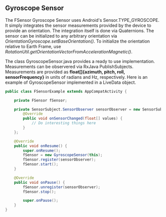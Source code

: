 
## Gyroscope Sensor

The FSensor Gyroscope Sensor uses Android's Sensor.TYPE_GYROSCOPE. It simply integrates the sensor measurements provided by the device to provide an orientation. The integration itself is done via Quaternions. The sensor can be initialized to any arbitrary orientation via *OrientationGyroscope.setBaseOrientation()*. To initialize the orientation relative to Earth Frame, use *RotationUtil.getOrientationVectorFromAccelerationMagnetic()*. 

The class GyroscopeSensor.java provides a ready to use implementation. Measurements can be observered via RxJava PublishSubjects. Measurements are provided as **float[]{azimuth, pitch, roll, sensorFrequency}** in units of radians and Hz, respectively. Here is an example of GyroscopeSensor implemented in a LiveData object.

```java
public class FSensorExample extends AppCompatActivity {

    private FSensor fSensor;

    private SensorSubject.SensorObserver sensorObserver = new SensorSubject.SensorObserver() {
        @Override
        public void onSensorChanged(float[] values) {
            // Do interesting things here
        }
    };

    @Override
    public void onResume() {
        super.onResume();
        fSensor = new GyroscopeSensor(this);
        fSensor.register(sensorObserver);
        fSensor.start();
    }

    @Override
    public void onPause() {
        fSensor.unregister(sensorObserver);
        fSensor.stop();

        super.onPause();
    }
}
```
